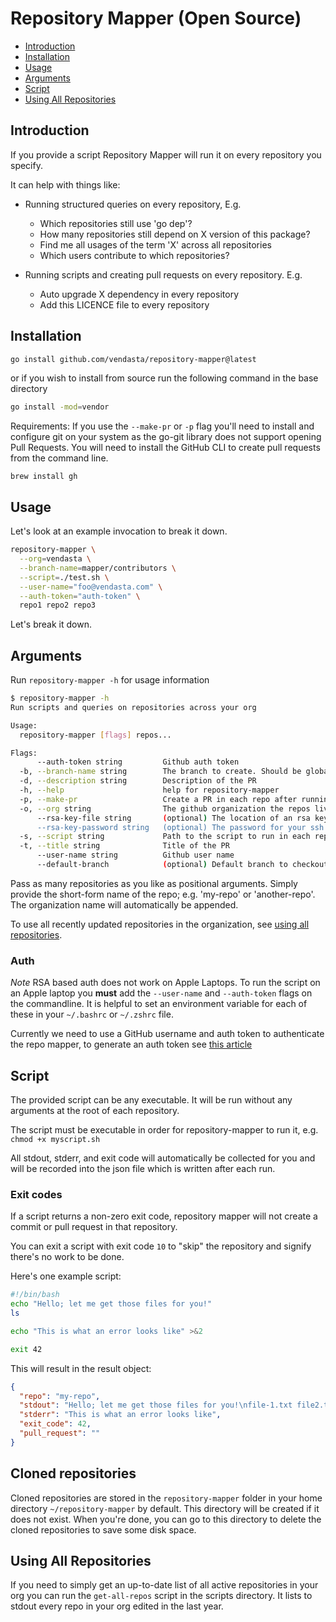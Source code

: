 # Repository Mapper (Open Source)

<!-- toc GFM -->

* [Introduction](#introduction)
* [Installation](#installation)
* [Usage](#usage)
* [Arguments](#arguments)
* [Script](#script)
* [Using All Repositories](#using-all-repositories)

<!-- tocstop -->

## Introduction

If you provide a script Repository Mapper will run it on every repository you specify.

It can help with things like:

* Running structured queries on every repository, E.g.
  - Which repositories still use 'go dep'?
  - How many repositories still depend on X version of this package?
  - Find me all usages of the term 'X' across all repositories
  - Which users contribute to which repositories?

* Running scripts and creating pull requests on every repository. E.g.
  - Auto upgrade X dependency in every repository
  - Add this LICENCE file to every repository

## Installation

```bash
go install github.com/vendasta/repository-mapper@latest
```
or if you wish to install from source run the following command in the base directory
```bash
go install -mod=vendor
```

Requirements:
If you use the `--make-pr` or `-p` flag you'll need to install and configure git on your system as the go-git library does not support opening Pull Requests.
You will need to install the GitHub CLI to create pull requests from the command line.
```shell
brew install gh
```

## Usage

Let's look at an example invocation to break it down.

```bash
repository-mapper \
  --org=vendasta \
  --branch-name=mapper/contributors \
  --script=./test.sh \
  --user-name="foo@vendasta.com" \
  --auth-token="auth-token" \
  repo1 repo2 repo3
```

Let's break it down.

## Arguments

Run `repository-mapper -h` for usage information

```bash
$ repository-mapper -h
Run scripts and queries on repositories across your org

Usage:
  repository-mapper [flags] repos...

Flags:
      --auth-token string         Github auth token
  -b, --branch-name string        The branch to create. Should be globally unique.
  -d, --description string        Description of the PR
  -h, --help                      help for repository-mapper
  -p, --make-pr                   Create a PR in each repo after running the script
  -o, --org string                The github organization the repos live in.
      --rsa-key-file string       (optional) The location of an rsa key with github permissions, note this doesn't work currently (default "/Users/jbaxter/.ssh/id_rsa")
      --rsa-key-password string   (optional) The password for your ssh key if you have one configured, note this doesn't work currently
  -s, --script string             Path to the script to run in each repository
  -t, --title string              Title of the PR
      --user-name string          Github user name
      --default-branch            (optional) Default branch to checkout when cloning/fetching. (default "master")
```

Pass as many repositories as you like as positional arguments. Simply provide the short-form name of the repo; e.g. 'my-repo'
or 'another-repo'. The organization name will automatically be appended.

To use all recently updated repositories in the organization, see [using all repositories](#using-all-repositories).

### Auth

*Note* RSA based auth does not work on Apple Laptops. To run the script on an Apple laptop you **must** add
the `--user-name` and `--auth-token` flags on the commandline. It is helpful to set an environment variable for each of
these in your `~/.bashrc` or `~/.zshrc` file.

Currently we need to use a GitHub username and auth token to authenticate the repo mapper, to generate an auth token
see [this article](https://docs.github.com/en/github/authenticating-to-github/keeping-your-account-and-data-secure/creating-a-personal-access-token)

## Script

The provided script can be any executable. It will be run without any arguments at the root of each repository.

The script must be executable in order for repository-mapper to run it, e.g. `chmod +x myscript.sh`

All stdout, stderr, and exit code will automatically be collected for you and will be recorded into the json file which
is written after each run.

### Exit codes

If a script returns a non-zero exit code, repository mapper will not create a commit or pull request in that repository.

You can exit a script with exit code `10` to "skip" the repository and signify there's no work to be done.

Here's one example script:

```bash
#!/bin/bash
echo "Hello; let me get those files for you!"
ls

echo "This is what an error looks like" >&2

exit 42
```

This will result in the result object:

```json
{
  "repo": "my-repo",
  "stdout": "Hello; let me get those files for you!\nfile-1.txt file2.txt",
  "stderr": "This is what an error looks like",
  "exit_code": 42,
  "pull_request": ""
}
```

## Cloned repositories
Cloned repositories are stored in the `repository-mapper` folder in your home directory `~/repository-mapper` by default.
This directory will be created if it does not exist.
When you're done, you can go to this directory to delete the cloned repositories to save some disk space.

## Using All Repositories

If you need to simply get an up-to-date list of all active repositories in your org you can run the `get-all-repos`
script in the scripts directory.
It lists to stdout every repo in your org edited in the last year.
